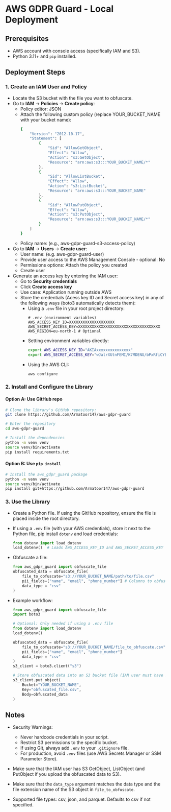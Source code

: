 # AWS GDPR Guard - Local Deployment

## Prerequisites

* AWS account with console access (specifically IAM and S3).
* Python 3.11+ and `pip` installed.


## Deployment Steps

### 1. Create an IAM User and Policy

* Locate the S3 bucket with the file you want to obfuscate.
* Go to **IAM** → **Policies** → **Create policy**:
    - Policy editor: JSON
    - Attach the following custom policy (replace YOUR_BUCKET_NAME with your bucket name):
        ```sh
        {
            "Version": "2012-10-17",
            "Statement": [
                {
                    "Sid": "AllowGetObject",
                    "Effect": "Allow",
                    "Action": "s3:GetObject",
                    "Resource": "arn:aws:s3:::YOUR_BUCKET_NAME/*"
                },
                {
                    "Sid": "AllowListBucket",
                    "Effect": "Allow",
                    "Action": "s3:ListBucket",
                    "Resource": "arn:aws:s3:::YOUR_BUCKET_NAME"
                },
                {
                    "Sid": "AllowPutObject",
                    "Effect": "Allow",
                    "Action": "s3:PutObject",
                    "Resource": "arn:aws:s3:::YOUR_BUCKET_NAME/*"
                }
            ]
        }
        ```
    - Policy name: (e.g., aws-gdpr-guard-s3-access-policy)
* Go to **IAM** → **Users** → **Create user**:
    - User name: (e.g. aws-gdpr-guard-user)
    - Provide user access to the AWS Management Console - optional: No
    - Permissions options: Attach the policy you created
    - Create user
* Generate an access key by entering the IAM user:
    - Go to **Security credentials**
    - Click **Create access key**
    - Use case: Application running outside AWS
    - Store the credentials (Acess key ID and Secret access key) in any of the following ways (boto3 automatically detects them):
        - Using a `.env` file in your root project directory:
            ```
            # .env (environment variables)
            AWS_ACCESS_KEY_ID=XXXXXXXXXXXXXXXXXXXX
            AWS_SECRET_ACCESS_KEY=XXXXXXXXXXXXXXXXXXXXXXXXXXXXXXXXXXXX
            AWS_REGION=eu-north-1 # Optional
            ```
        - Setting environment variables directly:
            ```sh
            export AWS_ACCESS_KEY_ID="AKIAxxxxxxxxxxxxxxx"
            export AWS_SECRET_ACCESS_KEY="wJalrXUtnFEMI/K7MDENG/bPxRfiCYEXAMPLEKEY"
            ```
        - Using the AWS CLI:
            ```sh
            aws configure
            ```


### 2. Install and Configure the Library

#### Option A: Use GitHub repo

```sh
# Clone the library's GitHub repository:
git clone https://github.com/Armatoor147/aws-gdpr-guard

# Enter the repository
cd aws-gdpr-guard

# Install the dependencies
python -m venv venv
source venv/bin/activate
pip install requirements.txt
```


#### Option B: Use `pip install`

```sh
# Install the aws_gdpr_guard package
python -m venv venv
source venv/bin/activate
pip install git+https://github.com/Armatoor147/aws-gdpr-guard
```


### 3. Use the Library

* Create a Python file. If using the GitHub repository, ensure the file is placed inside the root directory.
* If using a `.env` file (with your AWS credentials), store it next to the Python file, pip install `dotenv` and load credentials:
    ```python
    from dotenv import load_dotenv
    load_dotenv()  # Loads AWS_ACCESS_KEY_ID and AWS_SECRET_ACCESS_KEY
    ```
* Obfuscate a file:
    ```python
    from aws_gdpr_guard import obfuscate_file
    obfuscated_data = obfuscate_file(
        file_to_obfuscate="s3://YOUR_BUCKET_NAME/path/to/file.csv"
        pii_fields=["name", "email", "phone_number"] # Columns to obfuscate
        data_type = "csv"
    )
    ```

* Example workflow:
    ```python
    from aws_gdpr_guard import obfuscate_file
    import boto3

    # Optional: Only needed if using a .env file
    from dotenv import load_dotenv
    load_dotenv()

    obfuscated_data = obfuscate_file(
        file_to_obfuscate="s3://YOUR_BUCKET_NAME/file_to_obfuscate.csv"
        pii_fields=["name", "email", "phone_number"]
        data_type = "csv"
    )
    s3_client = boto3.client("s3")

    # Store obfuscated data into an S3 bucket file (IAM user must have PutObject permission on the S3 bucket)
    s3_client.put_object(
        Bucket="YOUR_BUCKET_NAME",
        Key="obfuscated_file.csv",
        Body=obfuscated_data
    )
    ```


## Notes

- Security Warnings:
    - Never hardcode credentials in your script.
    - Restrict S3 permissions to the specific bucket.
    - If using Git, always add `.env` to your `.gitignore` file.
    - For production, avoid `.env` files (use AWS Secrets Manager or SSM Parameter Store).

- Make sure that the IAM user has S3 GetObject, ListObject (and PutObject if you upload the obfuscated data to S3).
- Make sure that the `data_type` argument matches the data type and the file extension name of the S3 object in `file_to_obfuscate`.
- Supported file types: csv, json, and parquet. Defaults to csv if not specified.